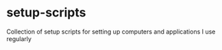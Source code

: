 # setup-scripts
Collection of setup scripts for setting up computers and applications I use regularly
